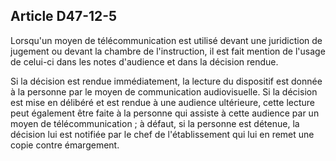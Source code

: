 Article D47-12-5
----
Lorsqu'un moyen de télécommunication est utilisé devant une juridiction de
jugement ou devant la chambre de l'instruction, il est fait mention de l'usage
de celui-ci dans les notes d'audience et dans la décision rendue.

Si la décision est rendue immédiatement, la lecture du dispositif est donnée à
la personne par le moyen de communication audiovisuelle. Si la décision est mise
en délibéré et est rendue à une audience ultérieure, cette lecture peut
également être faite à la personne qui assiste à cette audience par un moyen de
télécommunication ; à défaut, si la personne est détenue, la décision lui est
notifiée par le chef de l'établissement qui lui en remet une copie contre
émargement.
